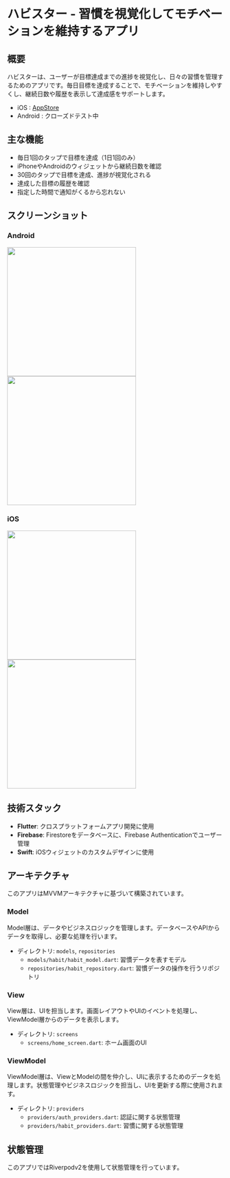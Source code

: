 # ハビスター - 習慣を視覚化してモチベーションを維持するアプリ

## 概要
ハビスターは、ユーザーが目標達成までの進捗を視覚化し、日々の習慣を管理するためのアプリです。毎日目標を達成することで、モチベーションを維持しやすくし、継続日数や履歴を表示して達成感をサポートします。
- iOS : [AppStore](https://apps.apple.com/jp/app/%E3%83%8F%E3%83%93%E3%82%B9%E3%82%BF%E3%83%BC/id6692625184?platform=iphone)
- Android : クローズドテスト中
## 主な機能
- 毎日1回のタップで目標を達成（1日1回のみ）
- iPhoneやAndroidのウィジェットから継続日数を確認
- 30回のタップで目標を達成、進捗が視覚化される
- 達成した目標の履歴を確認
- 指定した時間で通知がくるから忘れない

## スクリーンショット
### Android
<img src="https://github.com/narumi0610/habit_app/blob/main/images/android_home_screen.png?raw=true" width="300">
<img src="https://github.com/narumi0610/habit_app/blob/main/images/android_widget.png?raw=true" width="300">

### iOS
<img src="https://github.com/narumi0610/habit_app/blob/main/images/ios_home_screen.png?raw=true" width="300">
<img src="https://github.com/narumi0610/habit_app/blob/main/images/ios_widget.png?raw=true" width="300">

## 技術スタック
- **Flutter**: クロスプラットフォームアプリ開発に使用
- **Firebase**: Firestoreをデータベースに、Firebase Authenticationでユーザー管理
- **Swift**: iOSウィジェットのカスタムデザインに使用

## アーキテクチャ

このアプリはMVVMアーキテクチャに基づいて構築されています。

### Model
Model層は、データやビジネスロジックを管理します。データベースやAPIからデータを取得し、必要な処理を行います。

- ディレクトリ: `models`, `repositories`
  - `models/habit/habit_model.dart`: 習慣データを表すモデル
  - `repositories/habit_repository.dart`: 習慣データの操作を行うリポジトリ

### View
View層は、UIを担当します。画面レイアウトやUIのイベントを処理し、ViewModel層からのデータを表示します。

- ディレクトリ: `screens`
  - `screens/home_screen.dart`: ホーム画面のUI

### ViewModel
ViewModel層は、ViewとModelの間を仲介し、UIに表示するためのデータを処理します。状態管理やビジネスロジックを担当し、UIを更新する際に使用されます。

- ディレクトリ: `providers`
  - `providers/auth_providers.dart`: 認証に関する状態管理
  - `providers/habit_providers.dart`: 習慣に関する状態管理

## 状態管理
このアプリではRiverpodv2を使用して状態管理を行っています。
